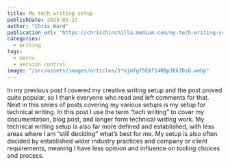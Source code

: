 ```yaml
---
title: My tech writing setup
publishDate: 2023-05-17
author: "Chris Ward"
publication_url: "https://chrischinchilla.medium.com/my-tech-writing-setup-75bcbcb9cf19"
categories:
  - writing
tags:
  - macos
  - version control
image: "/src/assets/images/articles/1*ujmfgf5E8f14RBpJ8k7DsQ.webp"
---
```


In my previous post I covered my creative writing setup and the post proved quite popular, so I thank everyone who read and left comments for that. Next in this series of posts covering my various setups is my setup for technical writing. In this post I use the term “tech writing” to cover my documentation, blog post, and longer form technical writing work.
My technical writing setup is also far more defined and established, with less areas where I am “still deciding” what’s best for me. My setup is also often decided by established wider industry practices and company or client requirements, meaning I have less opinion and influence on tooling choices and process.
